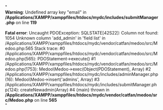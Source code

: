 "<br />
<b>Warning</b>:  Undefined array key "email" in <b>/Applications/XAMPP/xamppfiles/htdocs/mydc/includes/submitManager.php</b> on line <b>119</b><br />
<br />
<b>Fatal error</b>:  Uncaught PDOException: SQLSTATE[42S22]: Column not found: 1054 Unknown column 'add_admin' in 'field list' in /Applications/XAMPP/xamppfiles/htdocs/mydc/vendor/catfan/medoo/src/Medoo.php:565
Stack trace:
#0 /Applications/XAMPP/xamppfiles/htdocs/mydc/vendor/catfan/medoo/src/Medoo.php(565): PDOStatement-&gt;execute()
#1 /Applications/XAMPP/xamppfiles/htdocs/mydc/vendor/catfan/medoo/src/Medoo.php(1753): Medoo\Medoo-&gt;exec(Object(PDOStatement), Array)
#2 /Applications/XAMPP/xamppfiles/htdocs/mydc/includes/adminManager.php(16): Medoo\Medoo-&gt;insert('admins', Array)
#3 /Applications/XAMPP/xamppfiles/htdocs/mydc/includes/submitManager.php(124): createNewadmin(Array)
#4 {main}
  thrown in <b>/Applications/XAMPP/xamppfiles/htdocs/mydc/vendor/catfan/medoo/src/Medoo.php</b> on line <b>565</b><br />
"